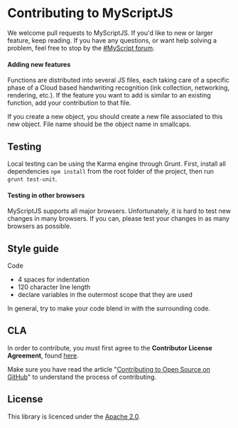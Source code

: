 # Contributing to MyScriptJS

We welcome pull requests to MyScriptJS. If you'd like to new or larger feature, keep reading. 
If you have any questions, or want help solving a problem, feel free to stop by the [#MyScript forum](https://dev.myscript.com/support/forum/).

#### Adding new features

Functions are distributed into several JS files, each taking care of a specific phase of a Cloud based handwriting recognition (ink collection, networking, rendering, etc.). If the feature you want to add is similar to an existing function, add your contribution to that file.

If you create a new object, you should create a new file associated to this new object. File name should be the object name in smallcaps.

## Testing

Local testing can be using the Karma engine through Grunt. First, install all dependencies 
`npm install` from the root folder of the project, then run `grunt test-unit`.

#### Testing in other browsers

MyScriptJS supports all major browsers. Unfortunately, it is hard to test new changes in many browsers. If you can, please test your changes in as many browsers as possible.

## Style guide

Code

 - 4 spaces for indentation
 - 120 character line length
 - declare variables in the outermost scope that they are used

In general, try to make your code blend in with the surrounding code.

## CLA

In order to contribute, you must first agree to the **Contributor License Agreement**,  found [here](http://goo.gl/forms/YyzZ9VSvYG).

Make sure you have read the article "[Contributing to Open Source on GitHub](https://guides.github.com/activities/contributing-to-open-source/)" to understand the process of contributing.


## License

This library is licenced under the [Apache 2.0](http://opensource.org/licenses/Apache-2.0).

